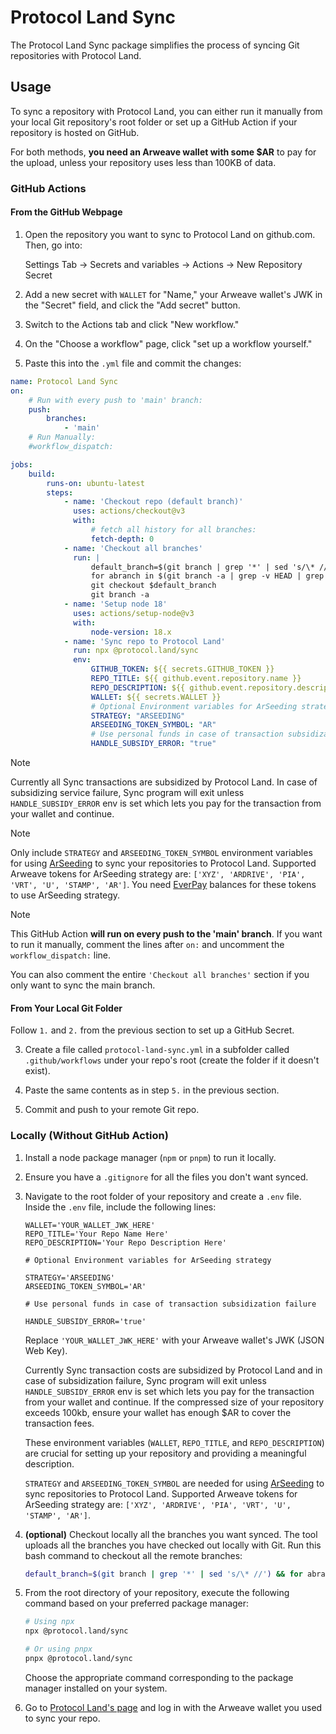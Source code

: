 # Protocol Land Sync

The Protocol Land Sync package simplifies the process of syncing Git repositories with Protocol Land.

## Usage

To sync a repository with Protocol Land, you can either run it manually from your local Git repository's root folder or set up a GitHub Action if your repository is hosted on GitHub.

For both methods, **you need an Arweave wallet with some $AR** to pay for the upload, unless your repository uses less than 100KB of data.

### GitHub Actions

#### From the GitHub Webpage

1. Open the repository you want to sync to Protocol Land on github.com. Then, go into:

    Settings Tab -> Secrets and variables -> Actions -> New Repository Secret

2. Add a new secret with `WALLET` for "Name," your Arweave wallet's JWK in the "Secret" field, and click the "Add secret" button.

3. Switch to the Actions tab and click "New workflow."

4. On the "Choose a workflow" page, click "set up a workflow yourself."

5. Paste this into the `.yml` file and commit the changes:

```yaml
name: Protocol Land Sync
on:
    # Run with every push to 'main' branch:
    push:
        branches:
            - 'main'
    # Run Manually:
    #workflow_dispatch:

jobs:
    build:
        runs-on: ubuntu-latest
        steps:
            - name: 'Checkout repo (default branch)'
              uses: actions/checkout@v3
              with:
                  # fetch all history for all branches:
                  fetch-depth: 0
            - name: 'Checkout all branches'
              run: |
                  default_branch=$(git branch | grep '*' | sed 's/\* //')
                  for abranch in $(git branch -a | grep -v HEAD | grep remotes | sed "s/remotes\/origin\///g"); do git checkout $abranch ; done
                  git checkout $default_branch
                  git branch -a
            - name: 'Setup node 18'
              uses: actions/setup-node@v3
              with:
                  node-version: 18.x
            - name: 'Sync repo to Protocol Land'
              run: npx @protocol.land/sync
              env:
                  GITHUB_TOKEN: ${{ secrets.GITHUB_TOKEN }}
                  REPO_TITLE: ${{ github.event.repository.name }}
                  REPO_DESCRIPTION: ${{ github.event.repository.description }}
                  WALLET: ${{ secrets.WALLET }}
                  # Optional Environment variables for ArSeeding strategy
                  STRATEGY: "ARSEEDING"
                  ARSEEDING_TOKEN_SYMBOL: "AR"
                  # Use personal funds in case of transaction subsidization failure
                  HANDLE_SUBSIDY_ERROR: "true"

```


> [!NOTE]
> Currently all Sync transactions are subsidized by Protocol Land. In case of subsidizing service failure, Sync program will exit unless `HANDLE_SUBSIDY_ERROR` env is set which lets you pay for the transaction from your wallet and continue.


> [!NOTE]
> Only include `STRATEGY` and `ARSEEDING_TOKEN_SYMBOL` environment variables for using [ArSeeding](https://web3infra.dev/docs/arseeding/introduction/lightNode/) to sync your repositories to Protocol Land.
> Supported Arweave tokens for ArSeeding strategy are: `['XYZ', 'ARDRIVE', 'PIA', 'VRT', 'U', 'STAMP', 'AR']`.
> You need [EverPay](https://app.everpay.io/) balances for these tokens to use ArSeeding strategy.

> [!NOTE]
> This GitHub Action **will run on every push to the 'main' branch**.
> If you want to run it manually, comment the lines after `on:` and uncomment the `workflow_dispatch:` line.
>
> You can also comment the entire `'Checkout all branches'` section if you only want to sync the main branch.

#### From Your Local Git Folder

Follow `1.` and `2.` from the previous section to set up a GitHub Secret.

3. Create a file called `protocol-land-sync.yml` in a subfolder called `.github/workflows` under your repo's root (create the folder if it doesn't exist).

4. Paste the same contents as in step `5.` in the previous section.

5. Commit and push to your remote Git repo.

### Locally (Without GitHub Action)

1. Install a node package manager (`npm` or `pnpm`) to run it locally.

2. Ensure you have a `.gitignore` for all the files you don't want synced.

3. Navigate to the root folder of your repository and create a `.env` file.
   Inside the `.env` file, include the following lines:

    ```dosini
    WALLET='YOUR_WALLET_JWK_HERE'
    REPO_TITLE='Your Repo Name Here'
    REPO_DESCRIPTION='Your Repo Description Here'

    # Optional Environment variables for ArSeeding strategy

    STRATEGY='ARSEEDING'
    ARSEEDING_TOKEN_SYMBOL='AR'

    # Use personal funds in case of transaction subsidization failure
    
    HANDLE_SUBSIDY_ERROR='true'
    ```

    Replace `'YOUR_WALLET_JWK_HERE'` with your Arweave wallet's JWK (JSON Web Key). 
    
    Currently Sync transaction costs are subsidized by Protocol Land and in case of subsidization failure, Sync program will exit unless `HANDLE_SUBSIDY_ERROR` env is set which lets you pay for the transaction from your wallet and continue.
    If the compressed size of your repository exceeds 100kb, ensure your wallet has enough $AR to cover the transaction fees.

    These environment variables (`WALLET`, `REPO_TITLE`, and `REPO_DESCRIPTION`) are crucial for setting up your repository and providing a meaningful description.

    `STRATEGY` and `ARSEEDING_TOKEN_SYMBOL` are needed for using [ArSeeding](https://web3infra.dev/docs/arseeding/introduction/lightNode/) to sync repositories to Protocol Land. Supported Arweave tokens for ArSeeding strategy are: `['XYZ', 'ARDRIVE', 'PIA', 'VRT', 'U', 'STAMP', 'AR']`.

4. **(optional)** Checkout locally all the branches you want synced. The tool uploads all the branches you have checked out locally with Git.
   Run this bash command to checkout all the remote branches:

    ```bash
    default_branch=$(git branch | grep '*' | sed 's/\* //') && for abranch in $(git branch -a | grep -v HEAD | grep remotes | sed "s/remotes\/origin\///g"); do git checkout $abranch ; done && git checkout $default_branch
    ```

5. From the root directory of your repository, execute the following command based on your preferred package manager:

    ```bash
    # Using npx
    npx @protocol.land/sync

    # Or using pnpx
    pnpx @protocol.land/sync
    ```

    Choose the appropriate command corresponding to the package manager installed on your system.

6. Go to [Protocol Land's page](https://protocol.land/) and log in with the Arweave wallet you used to sync your repo.
